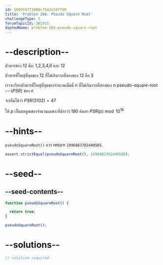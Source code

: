 ```yaml
---
id: 5900f4771000cf542c50ff89
title: 'Problem 266: Pseudo Square Root'
challengeType: 5
forumTopicId: 301915
dashedName: problem-266-pseudo-square-root
---
```


# --description--

ตัวหารของ 12 คือ: 1,2,3,4,6 และ 12

ตัวหารที่ใหญ่ที่สุดของ 12 ที่ไม่เกินรากที่สองของ 12 คือ 3

เราจะเรียกตัวหารที่ใหญ่ที่สุดของจำนวนเต็มที่ $n$ ที่ไม่เกินรากที่สองของ $n$ pseudo-square-root
---($PSR$) ของ $n$

จะเห็นได้ว่า $PSR(3102) = 47$

ให้ $p$ เป็นผลคูณของจำนวนเฉพาะที่ต่ำกว่า 190 ค้นหา $PSR(p)\bmod {10}^{16}$

# --hints--

`pseudoSquareRoot()` ควร return `1096883702440585`.

```js
assert.strictEqual(pseudoSquareRoot(), 1096883702440585);
```

# --seed--

## --seed-contents--

```js
function pseudoSquareRoot() {

  return true;
}

pseudoSquareRoot();
```

# --solutions--

```js
// solution required
```
